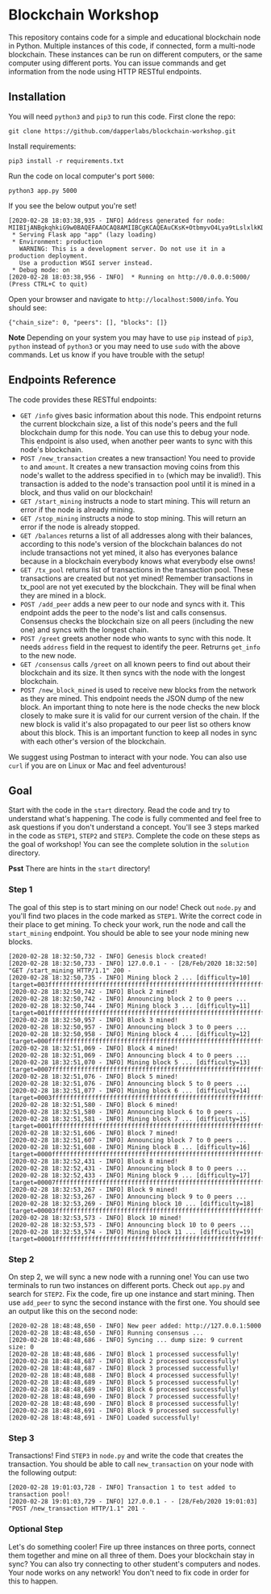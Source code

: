 # Blockchain Workshop
This repository contains code for a simple and educational blockchain node in Python. Multiple instances of this code, if connected, form a multi-node blockchain. These instances can be run on different computers, or the same computer using different ports. You can issue commands and get information from the node using HTTP RESTful endpoints.

## Installation
You will need `python3` and `pip3` to run this code. First clone the repo:
```
git clone https://github.com/dapperlabs/blockchain-workshop.git
```
Install requirements:
```
pip3 install -r requirements.txt
```
Run the code on local computer's port `5000`:
```
python3 app.py 5000
```
If you see the below output you're set!
```
[2020-02-28 18:03:38,935 - INFO] Address generated for node: MIIBIjANBgkqhkiG9w0BAQEFAAOCAQ8AMIIBCgKCAQEAuCKsK+OtbmyvO4Lya9tLslxlkKDwwE7SVJHfmWB4EuLIF6pGcbE1R6w1AIckDA9EP6Jjw0YktW4gP2883WEvjWvPBIJW+JhjRLOuuwKla2FkjnbTVDz3q8csGXiHpy7m7xsIdG6eW7OOznENgu0ahDwWDxy5rRm3SfrMOBxFqYG/CAw2YbItOOBpJogkn1PnLm/s2IcO25k2OahRkdeukh1xiHhQEEkN4/SMe6KRFpH5RSth1tv7IAgUxBJ6kFr7FWHeMZXFZntl5ecHmMs2d+SS0oH6DYTn839hMfTTcZ8C0/yxQU3WT8V/l/2eq+Var1JjJcHtH1OqrrYtkpHb0QIDAQAB
 * Serving Flask app "app" (lazy loading)
 * Environment: production
   WARNING: This is a development server. Do not use it in a production deployment.
   Use a production WSGI server instead.
 * Debug mode: on
[2020-02-28 18:03:38,956 - INFO]  * Running on http://0.0.0.0:5000/ (Press CTRL+C to quit)
```
Open your browser and navigate to `http://localhost:5000/info`. You should see:
```
{"chain_size": 0, "peers": [], "blocks": []}
```

**Note** Depending on your system you may have to use `pip` instead of `pip3`, `python` instead of `python3` or you may need to use `sudo` with the above commands. Let us know if you have trouble with the setup!

## Endpoints Reference
The code provides these RESTful endpoints:
* `GET /info` gives basic information about this node. This endpoint returns the current blockchain size, a list of this node's peers and the full blockchain dump for this node. You can use this to debug your node. This endpoint is also used, when another peer wants to sync with this node's blockchain.
* `POST /new_transaction` creates a new transaction! You need to provide `to` and `amount`. It creates a new transaction moving coins from this node's wallet to the address specified in `to` (which may be invalid!). This transaction is added to the node's transaction pool until it is mined in a block, and thus valid on our blockchain!
* `GET /start_mining` instructs a node to start mining. This will return an error if the node is already mining.
* `GET /stop_mining` instructs a node to stop mining. This will return an error if the node is already stopped.
* `GET /balances` returns a list of all addresses along with their balances, according to this node's version of the blockchain balances do not include transactions not yet mined, it also has everyones balance because in a blockchain everybody knows what everybody else owns!
* `GET /tx_pool` returns list of transactions in the transaction pool. These transactions are created but not yet mined! Remember transactions in tx_pool are not yet executed by the blockchain. They will be final when they are mined in a block.
* `POST /add_peer` adds a new peer to our node and syncs with it. This endpoint adds the peer to the node's list and calls consensus. Consensus checks the blockchain size on all peers (including the new one) and syncs with the longest chain.
* `POST /greet` greets another node who wants to sync with this node. It needs `address` field in the request to identify the peer. Retrurns `get_info` to the new node.
* `GET /consensus` calls `/greet` on all known peers to find out about their blockchain and its size. It then syncs with the node with the longest blockchain.
* `POST /new_block_mined` is used to receive new blocks from the network as they are mined. This endpoint needs the JSON dump of the new block. An important thing to note here is the node checks the new block closely to make sure it is valid for our current version of the chain. If the new block is valid it's also propagated to our peer list so others know about this block. This is an important function to keep all nodes in sync with each other's version of the blockchain. 

We suggest using Postman to interact with your node. You can also use `curl` if you are on Linux or Mac and feel adventurous!



## Goal
Start with the code in the `start` directory. Read the code and try to understand what's happening. The code is fully commented and feel free to ask questions if you don't understand a concept. You'll see 3 steps marked in the code as `STEP1`, `STEP2` and `STEP3`. Complete the code on these steps as the goal of workshop! You can see the complete solution in the `solution` directory.

**Psst** There are hints in the `start` directory!

### Step 1
The goal of this step is to start mining on our node! Check out `node.py` and you'll find two places in the code marked as `STEP1`. Write the correct code in their place to get mining. To check your work, run the node and call the `start_mining` endpoint. You should be able to see your node mining new blocks.
```
[2020-02-28 18:32:50,732 - INFO] Genesis block created!
[2020-02-28 18:32:50,733 - INFO] 127.0.0.1 - - [28/Feb/2020 18:32:50] "GET /start_mining HTTP/1.1" 200 -
[2020-02-28 18:32:50,735 - INFO] Mining block 2 ... [difficulty=10] [target=003fffffffffffffffffffffffffffffffffffffffffffffffffffffffffffff]
[2020-02-28 18:32:50,742 - INFO] Block 2 mined!
[2020-02-28 18:32:50,742 - INFO] Announcing block 2 to 0 peers ...
[2020-02-28 18:32:50,744 - INFO] Mining block 3 ... [difficulty=11] [target=001fffffffffffffffffffffffffffffffffffffffffffffffffffffffffffff]
[2020-02-28 18:32:50,957 - INFO] Block 3 mined!
[2020-02-28 18:32:50,957 - INFO] Announcing block 3 to 0 peers ...
[2020-02-28 18:32:50,958 - INFO] Mining block 4 ... [difficulty=12] [target=000fffffffffffffffffffffffffffffffffffffffffffffffffffffffffffff]
[2020-02-28 18:32:51,069 - INFO] Block 4 mined!
[2020-02-28 18:32:51,069 - INFO] Announcing block 4 to 0 peers ...
[2020-02-28 18:32:51,070 - INFO] Mining block 5 ... [difficulty=13] [target=0007ffffffffffffffffffffffffffffffffffffffffffffffffffffffffffff]
[2020-02-28 18:32:51,076 - INFO] Block 5 mined!
[2020-02-28 18:32:51,076 - INFO] Announcing block 5 to 0 peers ...
[2020-02-28 18:32:51,077 - INFO] Mining block 6 ... [difficulty=14] [target=0003ffffffffffffffffffffffffffffffffffffffffffffffffffffffffffff]
[2020-02-28 18:32:51,580 - INFO] Block 6 mined!
[2020-02-28 18:32:51,580 - INFO] Announcing block 6 to 0 peers ...
[2020-02-28 18:32:51,581 - INFO] Mining block 7 ... [difficulty=15] [target=0001ffffffffffffffffffffffffffffffffffffffffffffffffffffffffffff]
[2020-02-28 18:32:51,606 - INFO] Block 7 mined!
[2020-02-28 18:32:51,607 - INFO] Announcing block 7 to 0 peers ...
[2020-02-28 18:32:51,608 - INFO] Mining block 8 ... [difficulty=16] [target=0000ffffffffffffffffffffffffffffffffffffffffffffffffffffffffffff]
[2020-02-28 18:32:52,431 - INFO] Block 8 mined!
[2020-02-28 18:32:52,431 - INFO] Announcing block 8 to 0 peers ...
[2020-02-28 18:32:52,433 - INFO] Mining block 9 ... [difficulty=17] [target=00007fffffffffffffffffffffffffffffffffffffffffffffffffffffffffff]
[2020-02-28 18:32:53,267 - INFO] Block 9 mined!
[2020-02-28 18:32:53,267 - INFO] Announcing block 9 to 0 peers ...
[2020-02-28 18:32:53,269 - INFO] Mining block 10 ... [difficulty=18] [target=00003fffffffffffffffffffffffffffffffffffffffffffffffffffffffffff]
[2020-02-28 18:32:53,573 - INFO] Block 10 mined!
[2020-02-28 18:32:53,573 - INFO] Announcing block 10 to 0 peers ...
[2020-02-28 18:32:53,574 - INFO] Mining block 11 ... [difficulty=19] [target=00001fffffffffffffffffffffffffffffffffffffffffffffffffffffffffff]
```

### Step 2
On step 2, we will sync a new node with a running one! You can use two terminals to run two instances on different ports. Check out `app.py` and search for `STEP2`. Fix the code, fire up one instance and start mining. Then use `add_peer` to sync the second instance with the first one. You should see an output like this on the second node:
```
[2020-02-28 18:48:48,650 - INFO] New peer added: http://127.0.0.1:5000
[2020-02-28 18:48:48,650 - INFO] Running consensus ...
[2020-02-28 18:48:48,686 - INFO] Syncing ... dump size: 9 current size: 0
[2020-02-28 18:48:48,686 - INFO] Block 1 processed successfully!
[2020-02-28 18:48:48,687 - INFO] Block 2 processed successfully!
[2020-02-28 18:48:48,687 - INFO] Block 3 processed successfully!
[2020-02-28 18:48:48,688 - INFO] Block 4 processed successfully!
[2020-02-28 18:48:48,689 - INFO] Block 5 processed successfully!
[2020-02-28 18:48:48,689 - INFO] Block 6 processed successfully!
[2020-02-28 18:48:48,690 - INFO] Block 7 processed successfully!
[2020-02-28 18:48:48,690 - INFO] Block 8 processed successfully!
[2020-02-28 18:48:48,691 - INFO] Block 9 processed successfully!
[2020-02-28 18:48:48,691 - INFO] Loaded successfully!
```

### Step 3
Transactions! Find `STEP3` in `node.py` and write the code that creates the transaction. You should be able to call `new_transaction` on your node with the following output:
```
[2020-02-28 19:01:03,728 - INFO] Transaction 1 to test added to transaction pool!
[2020-02-28 19:01:03,729 - INFO] 127.0.0.1 - - [28/Feb/2020 19:01:03] "POST /new_transaction HTTP/1.1" 201 -
```

### Optional Step
Let's do something cooler! Fire up three instances on three ports, connect them together and mine on all three of them. Does your blockchain stay in sync? You can also try connecting to other student's computers and nodes. Your node works on any network! You don't need to fix code in order for this to happen.
